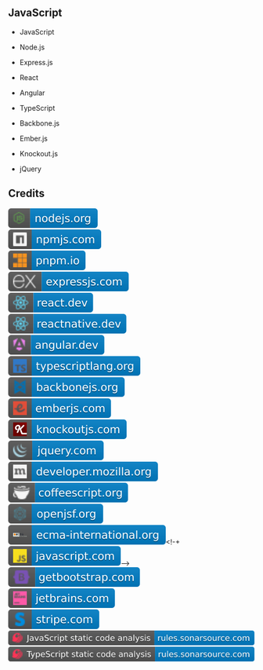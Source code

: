 JavaScript
----------

- JavaScript

- Node.js

- Express.js

- React

- Angular

- TypeScript

- Backbone.js

- Ember.js

- Knockout.js

- jQuery

Credits
-------
[![image](
Credits/nodejs.org.svg)](https://nodejs.org/)  
[![image](
Credits/npmjs.com.svg)](https://npmjs.com/)  
[![image](
Credits/pnpm.io.svg)](https://pnpm.io/)  
[![image](
Credits/expressjs.com.svg)](https://expressjs.com/)  
[![image](
Credits/react.dev.svg)](https://react.dev/)  
[![image](
Credits/reactnative.dev.svg)](https://reactnative.dev/)  
[![image](
Credits/angular.dev.svg)](https://angular.dev/)  
[![image](
Credits/typescriptlang.org.svg)](https://typescriptlang.org/)  
[![image](
Credits/backbonejs.org.svg)](https://backbonejs.org/)  
[![image](
Credits/emberjs.com.svg)](https://emberjs.com/)  
[![image](
Credits/knockoutjs.com.svg)](https://knockoutjs.com/)  
[![image](
Credits/jquery.com.svg)](https://jquery.com/)  
[![image](
Credits/developer.mozilla.org.svg)](https://developer.mozilla.org/)  
[![image](
Credits/coffeescript.org.svg)](https://coffeescript.org/)    
[![image](
Credits/openjsf.org.svg)](https://openjsf.org/)    
[![image](
Credits/ecma-international.org.svg)](https://ecma-international.org/)<!-+[![image](
Credits/javascript.com.svg)](https://javascript.com/)-->  
[![image](
Credits/getbootstrap.com.svg)](https://getbootstrap.com/)  
[![image](
Credits/jetbrains.com.svg)](https://jetbrains.com/)<!--[![image](
Credits/Fleet-jetbrains.com.svg)](https://jetbrains.com/fleet/)  
[![image](
Credits/WebStorm-jetbrains.com.svg)](https://jetbrains.com/webstorm/)-->  
[![image](
Credits/stripe.com.svg)](https://stripe.com/)  
[![image](
Credits/JavaScript-static-code-analysis-rules.sonarsource.com.svg)](https://rules.sonarsource.com/javascript/)  
[![image](
Credits/TypeScript-static-code-analysis-rules.sonarsource.com.svg)](https://rules.sonarsource.com/typescript/)